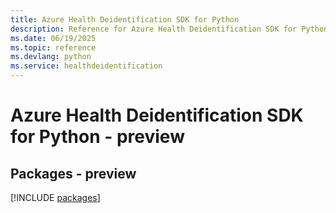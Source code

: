 ```yaml
---
title: Azure Health Deidentification SDK for Python
description: Reference for Azure Health Deidentification SDK for Python
ms.date: 06/19/2025
ms.topic: reference
ms.devlang: python
ms.service: healthdeidentification
---
```

# Azure Health Deidentification SDK for Python - preview
## Packages - preview
[!INCLUDE [packages](health-deidentification-index.md)]